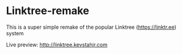 # Linktree-remake
This is a super simple remake of the popular Linktree (https://linktr.ee) system


Live preview: http://linktree.kevstahjr.com

